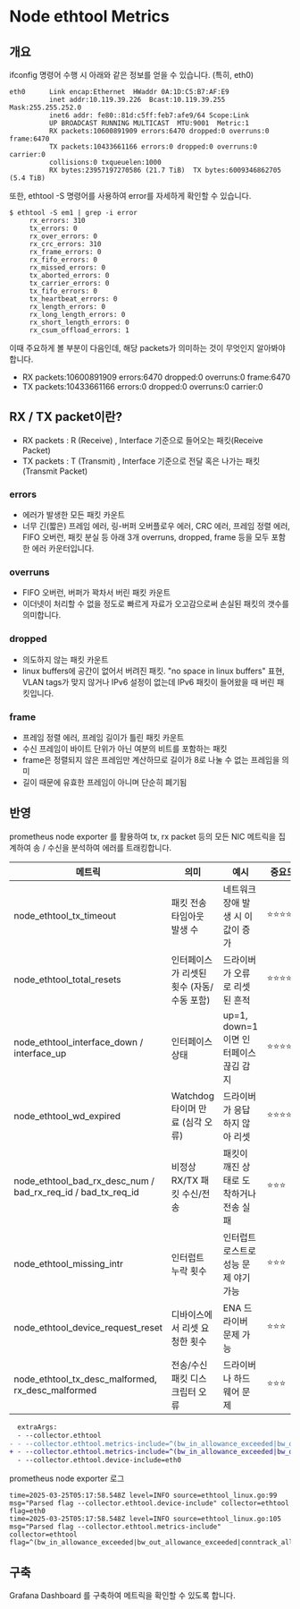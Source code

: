 # Node ethtool Metrics

## 개요
ifconfig 명령어 수행 시 아래와 같은 정보를 얻을 수 있습니다. (특히, eth0)
```shell
eth0      Link encap:Ethernet  HWaddr 0A:1D:C5:B7:AF:E9
          inet addr:10.119.39.226  Bcast:10.119.39.255  Mask:255.255.252.0
          inet6 addr: fe80::81d:c5ff:feb7:afe9/64 Scope:Link
          UP BROADCAST RUNNING MULTICAST  MTU:9001  Metric:1
          RX packets:10600891909 errors:6470 dropped:0 overruns:0 frame:6470
          TX packets:10433661166 errors:0 dropped:0 overruns:0 carrier:0
          collisions:0 txqueuelen:1000
          RX bytes:23957197270586 (21.7 TiB)  TX bytes:6009346862705 (5.4 TiB)
```

또한, ethtool -S 명령어를 사용하여 error를 자세하게 확인할 수 있습니다.
```shell
$ ethtool -S em1 | grep -i error
     rx_errors: 310
     tx_errors: 0
     rx_over_errors: 0
     rx_crc_errors: 310
     rx_frame_errors: 0
     rx_fifo_errors: 0
     rx_missed_errors: 0
     tx_aborted_errors: 0
     tx_carrier_errors: 0
     tx_fifo_errors: 0
     tx_heartbeat_errors: 0
     rx_length_errors: 0
     rx_long_length_errors: 0
     rx_short_length_errors: 0
     rx_csum_offload_errors: 1
```

이때 주요하게 볼 부분이 다음인데, 해당 packets가 의미하는 것이 무엇인지 알아봐야합니다.
- RX packets:10600891909 errors:6470 dropped:0 overruns:0 frame:6470
- TX packets:10433661166 errors:0 dropped:0 overruns:0 carrier:0


## RX / TX packet이란?
- RX packets : R (Receive) , Interface 기준으로 들어오는 패킷(Receive Packet)
- TX packets : T (Transmit) , ​Interface 기준으로 전달 혹은 나가는 패킷(Transmit Packet)

### errors
- 에러가 발생한 모든 패킷 카운트
- 너무 긴(짧은) 프레임 에러, 링-버퍼 오버플로우 에러, CRC 에러, 프레임 정렬 에러, FIFO 오버런, 패킷 분실 등 아래 3개 overruns, dropped, frame 등을 모두 포함한 에러 카운터입니다.

### overruns
- FIFO 오버런, 버퍼가 꽉차서 버린 패킷 카운트
- 이더넷이 처리할 수 없을 정도로 빠르게 자료가 오고감으로써 손실된 패킷의 갯수를 의미합니다.

### dropped
- 의도하지 않는 패킷 카운트
- linux buffers에 공간이 없어서 버려진 패킷. "no space in linux buffers" 표현, VLAN tags가 맞지 않거나 IPv6 설정이 없는데 IPv6 패킷이 들어왔을 때 버린 패킷입니다.

### frame
- 프레임 정렬 에러, 프레임 길이가 틀린 패킷 카운트
- 수신 프레임이 바이트 단위가 아닌 여분의 비트를 포함하는 패킷
- frame은 정렬되지 않은 프레임만 계산하므로 길이가 8로 나눌 수 없는 프레임을 의미
- 길이 때문에 유효한 프레임이 아니며 단순히 폐기됨

## 반영
prometheus node exporter 를 활용하여 tx, rx packet 등의 모든 NIC 메트릭을 집계하여 송 / 수신을 분석하여 에러를 트래킹합니다.

메트릭 | 의미 | 예시 | 중요도
-- | -- | -- | --
node_ethtool_tx_timeout | 패킷 전송 타임아웃 발생 수 | 네트워크 장애 발생 시 이 값이 증가 | ⭐️⭐️⭐️⭐️⭐️
node_ethtool_total_resets | 인터페이스가 리셋된 횟수 (자동/수동 포함) | 드라이버가 오류로 리셋된 흔적 | ⭐️⭐️⭐️⭐️
node_ethtool_interface_down / interface_up | 인터페이스 상태 | up=1, down=1이면 인터페이스 끊김 감지 | ⭐️⭐️⭐️⭐️
node_ethtool_wd_expired | Watchdog 타이머 만료 (심각 오류) | 드라이버가 응답하지 않아 리셋 | ⭐️⭐️⭐️⭐️
node_ethtool_bad_rx_desc_num / bad_rx_req_id / bad_tx_req_id | 비정상 RX/TX 패킷 수신/전송 | 패킷이 깨진 상태로 도착하거나 전송 실패 | ⭐️⭐️⭐️
node_ethtool_missing_intr | 인터럽트 누락 횟수 | 인터럽트 로스트로 성능 문제 야기 가능 | ⭐️⭐️⭐️
node_ethtool_device_request_reset | 디바이스에서 리셋 요청한 횟수 | ENA 드라이버 문제 가능 | ⭐️⭐️⭐️
node_ethtool_tx_desc_malformed, rx_desc_malformed | 전송/수신 패킷 디스크립터 오류 | 드라이버나 하드웨어 문제 | ⭐️⭐️⭐️


```diff
  extraArgs:
  - --collector.ethtool
- - --collector.ethtool.metrics-include=^(bw_in_allowance_exceeded|bw_out_allowance_exceeded|conntrack_allowance_exceeded|linklocal_allowance_exceeded|pps_allowance_exceeded)$
+ - --collector.ethtool.metrics-include=^(bw_in_allowance_exceeded|bw_out_allowance_exceeded|conntrack_allowance_exceeded|linklocal_allowance_exceeded|pps_allowance_exceeded|tx_timeout|total_resets|interface_(up|down)|bad_(rx_desc_num|rx_req_id|tx_req_id)|missing_intr|wd_expired|device_request_reset|tx_desc_malformed|rx_desc_malformed)$
  - --collector.ethtool.device-include=eth0
```

prometheus node exporter 로그
```shell
time=2025-03-25T05:17:58.548Z level=INFO source=ethtool_linux.go:99 msg="Parsed flag --collector.ethtool.device-include" collector=ethtool flag=eth0
time=2025-03-25T05:17:58.548Z level=INFO source=ethtool_linux.go:105 msg="Parsed flag --collector.ethtool.metrics-include" collector=ethtool flag=^(bw_in_allowance_exceeded|bw_out_allowance_exceeded|conntrack_allowance_exceeded|linklocal_allowance_exceeded|pps_allowance_exceeded|tx_timeout|total_resets|interface_(up|down)|bad_(rx_desc_num|rx_req_id|tx_req_id)|missing_intr|wd_expired|device_request_reset|tx_desc_malformed|rx_desc_malformed)$
```

## 구축
Grafana Dashboard 를 구축하여 메트릭을 확인할 수 있도록 합니다.
